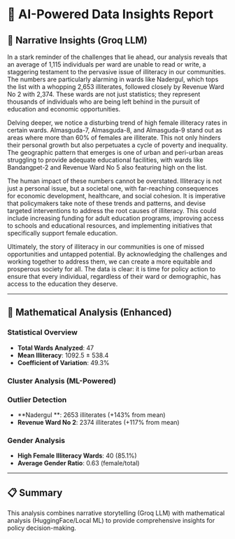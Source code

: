 # 🤖 AI-Powered Data Insights Report

## 📖 Narrative Insights (Groq LLM)

In a stark reminder of the challenges that lie ahead, our analysis reveals that an average of 1,115 individuals per ward are unable to read or write, a staggering testament to the pervasive issue of illiteracy in our communities. The numbers are particularly alarming in wards like Nadergul, which tops the list with a whopping 2,653 illiterates, followed closely by Revenue Ward No 2 with 2,374. These wards are not just statistics; they represent thousands of individuals who are being left behind in the pursuit of education and economic opportunities.

Delving deeper, we notice a disturbing trend of high female illiteracy rates in certain wards. Almasguda-7, Almasguda-8, and Almasguda-9 stand out as areas where more than 60% of females are illiterate. This not only hinders their personal growth but also perpetuates a cycle of poverty and inequality. The geographic pattern that emerges is one of urban and peri-urban areas struggling to provide adequate educational facilities, with wards like Bandangpet-2 and Revenue Ward No 5 also featuring high on the list.

The human impact of these numbers cannot be overstated. Illiteracy is not just a personal issue, but a societal one, with far-reaching consequences for economic development, healthcare, and social cohesion. It is imperative that policymakers take note of these trends and patterns, and devise targeted interventions to address the root causes of illiteracy. This could include increasing funding for adult education programs, improving access to schools and educational resources, and implementing initiatives that specifically support female education.

Ultimately, the story of illiteracy in our communities is one of missed opportunities and untapped potential. By acknowledging the challenges and working together to address them, we can create a more equitable and prosperous society for all. The data is clear: it is time for policy action to ensure that every individual, regardless of their ward or demographic, has access to the education they deserve.

---

## 🔢 Mathematical Analysis (Enhanced)

### Statistical Overview
- **Total Wards Analyzed**: 47
- **Mean Illiteracy**: 1092.5 ± 538.4
- **Coefficient of Variation**: 49.3%

### Cluster Analysis (ML-Powered)

### Outlier Detection
- **Nadergul **: 2653 illiterates (+143% from mean)
- **Revenue Ward No 2**: 2374 illiterates (+117% from mean)

### Gender Analysis
- **High Female Illiteracy Wards**: 40 (85.1%)
- **Average Gender Ratio**: 0.63 (female/total)


---

## 📋 Summary
This analysis combines narrative storytelling (Groq LLM) with mathematical analysis (HuggingFace/Local ML) to provide comprehensive insights for policy decision-making.
